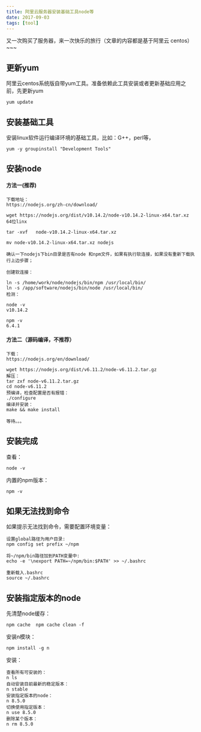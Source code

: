 ```yaml
---
title: 阿里云服务器安装基础工具node等
date: 2017-09-03
tags: [tool]
---
```


又一次购买了服务器，来一次快乐的旅行（文章的内容都是基于阿里云 centos）~~~

## 更新yum

阿里云centos系统版自带yum工具。准备依赖此工具安装或者更新基础应用之前，先更新yum

```
yum update
```
## 安装基础工具

安装linux软件运行编译环境的基础工具，比如：G++，perl等，

```
yum -y groupinstall "Development Tools"
```
## 安装node

#### 方法一(推荐)

```
下载地址：
https://nodejs.org/zh-cn/download/

wget https://nodejs.org/dist/v10.14.2/node-v10.14.2-linux-x64.tar.xz   64位linx

tar -xvf   node-v10.14.2-linux-x64.tar.xz

mv node-v10.14.2-linux-x64.tar.xz nodejs

确认一下nodejs下bin目录是否有node 和npm文件，如果有执行软连接，如果没有重新下载执行上边步骤；

创建软连接：

ln -s /home/work/node/nodejs/bin/npm /usr/local/bin/
ln -s /app/software/nodejs/bin/node /usr/local/bin/
检测：

node -v
v10.14.2

npm -v
6.4.1
```
#### 方法二（源码编译，不推荐）

```
下载：
https://nodejs.org/en/download/

wget https://nodejs.org/dist/v6.11.2/node-v6.11.2.tar.gz
解压：
tar zxf node-v6.11.2.tar.gz 
cd node-v6.11.2
预编译，检查配置是否有报错：
./configure
编译并安装：
make && make install

等待。。。
```

## 安装完成
查看：

```
node -v
```
内置的npm版本：

```
npm -v
```

## 如果无法找到命令

如果提示无法找到命令，需要配置环境变量：

```
设置global路径为用户目录:
npm config set prefix ~/npm

将~/npm/bin路径加到PATH变量中:
echo -e '\nexport PATH=~/npm/bin:$PATH' >> ~/.bashrc

重新载入.bashrc
source ~/.bashrc
```

## 安装指定版本的node

先清楚node缓存：

```
npm cache  npm cache clean -f
```
安装n模块：

```
npm install -g n
```
安装：

```
查看所有可安装的：
n ls
自动安装目前最新的稳定版本：
n stable
安装指定版本的node：
n 8.5.0
切换使用指定版本：
n use 8.5.0
删除某个版本：
n rm 8.5.0
```
